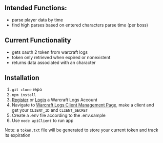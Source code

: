 ## Intended Functions:
- parse player data by time
- find high parses based on entered characters parse time (per boss)

## Current Functionality
- gets oauth 2 token from warcraft logs
- token only retrieved when expired or nonexistent
- returns data associated with an character

## Installation
1. `git clone` repo
2. `npm install`
3. [Register](https://www.warcraftlogs.com/register) or [Login](https://www.warcraftlogs.com/login) a Warcraft Logs Account 
4. Navigate to [Warcraft Logs Client Management Page](https://www.warcraftlogs.com/api/clients/), make a client and get your `CLIENT_ID` and `CLIENT_SECRET`
5. Create a .env file according to the .env.sample
6. Use `node apiClient` to run app

Note: a `token.txt` file will be generated to store your current token and track its expiration